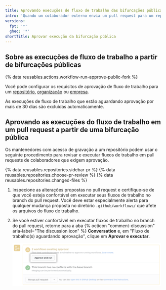 ```yaml
---
title: Aprovando execuções de fluxo de trabalho das bifurcações públicas
intro: 'Quando um colaborador externo envia um pull request para um repositório público, é possível que um mantenedor com acesso de gravação tenha de aprovar qualquer execução de fluxo de trabalho.'
versions:
  fpt: '*'
  ghec: '*'
shortTitle: Aprovar execução da bifurcação pública
---
```


## Sobre as execuções de fluxo de trabalho a partir de bifurcações públicas

{% data reusables.actions.workflow-run-approve-public-fork %}

Você pode configurar os requisitos de aprovação de fluxo de trabalho para um [repositório](/repositories/managing-your-repositorys-settings-and-features/enabling-features-for-your-repository/managing-github-actions-settings-for-a-repository#configuring-required-approval-for-workflows-from-public-forks), [organização](/organizations/managing-organization-settings/disabling-or-limiting-github-actions-for-your-organization#configuring-required-approval-for-workflows-from-public-forks) ou [empresa](/enterprise-cloud@latest/admin/policies/enforcing-policies-for-your-enterprise/enforcing-policies-for-github-actions-in-your-enterprise#enforcing-a-policy-for-fork-pull-requests-in-your-enterprise).

As execuções de fluxo de trabalho que estão aguardando aprovação por mais de 30 dias são excluídas automaticamente.

## Aprovando as execuções do fluxo de trabalho em um pull request a partir de uma bifurcação pública

Os mantenedores com acesso de gravação a um repositório podem usar o seguinte procedimento para revisar e executar fluxos de trabalho em pull requests de colaboradores que exigem aprovação.

{% data reusables.repositories.sidebar-pr %}
{% data reusables.repositories.choose-pr-review %}
{% data reusables.repositories.changed-files %}
1. Inspecione as alterações propostas no pull request e certifique-se de que você esteja confortável em executar seus fluxos de trabalho no branch do pull request. Você deve estar especialmente alerta para qualquer mudança proposta no diretório `.github/workflows/` que afete os arquivos do fluxo de trabalho.
1. Se você estiver confortável em executar fluxos de trabalho no branch do pull request, retorne para a aba {% octicon "comment-discussion" aria-label="The discussion icon" %} **Conversation** e, em "Fluxo de trabalho(s) aguardando aprovação", clique em **Aprovar e executar**.

   ![Aprovar e executar fluxos de trabalho](/assets/images/help/pull_requests/actions-approve-and-run-workflows-from-fork.png)
